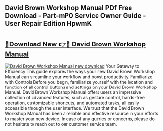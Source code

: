 ## David Brown Workshop Manual PDf Free Download - Part-mP0 Service Owner Guide - User Repair Edition HpwmK

# <h2><a href="http://bc98546.oget.top/?id=David+Brown+Workshop+Manual">🔗Download New 👉🔴 David Brown Workshop Manual</a></h2>

[![David Brown Workshop Manual new download](https://i.imgur.com/5g1atiW.png)](http://bc98546.oget.top/?id=David+Brown+Workshop+Manual)
Your Gateway to Efficiency This guide explores the ways your new David Brown Workshop Manual can streamline your workflow and boost productivity. Familiarize with Controls Before you begin, familiarize yourself with the location and function of all control buttons and settings on your David Brown Workshop Manual. David Brown Workshop Manual offers users an impressive collection of advanced features, such as gesture control, hands-free operation, customizable shortcuts, and automated tasks, all easily accessible through the user interface. We trust that the David Brown Workshop Manual has been a reliable and effective resource in your efforts to master your new device. In case of any queries or concerns, please do not hesitate to reach out to our customer service team.
